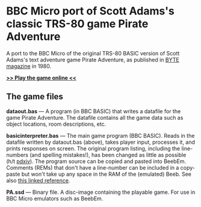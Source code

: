 # BBC Micro port of Scott Adams's classic TRS-80 game Pirate Adventure
A port to the BBC Micro of the original TRS-80 BASIC version of Scott Adams's text adventure game Pirate Adventure, as published in [BYTE magazine](https://archive.org/details/byte-magazine-1980-12/page/n193/mode/1up) in 1980.

[**>> Play the game online <<**](http://bbcmicro.co.uk/jsbeeb/play.php?autoboot&disc=https://raw.githubusercontent.com/ahope1/Beeb-Pirate-Adventure/master/PA.ssd)

## The game files

**dataout.bas** — A program (in BBC BASIC) that writes a datafile for the game Pirate Adventure. The datafile contains all the game data such as object locations, room descriptions, etc.

**basicinterpreter.bas** — The main game program (BBC BASIC). Reads in the datafile written by dataout.bas (above), takes player input, processes it, and prints responses on screen. The original program listing, including the line-numbers (and spelling mistakes!), has been changed as little as possible (h/t [pdxiv](https://github.com/pdxiv/PerlScott)). The program source can be copied and pasted into BeebEm. Comments (REMs) that don't have a line-number can be included in a copy-paste but won't take up any space in the RAM of the (emulated) Beeb. See also [this linked reference](https://github.com/pdxiv/LuaScott/blob/master/doc/The_ADVENTURE_Data_Base_Format_(1980).md).

**PA.ssd** — Binary file. A disc-image containing the playable game. For use in BBC Micro emulators such as BeebEm.
